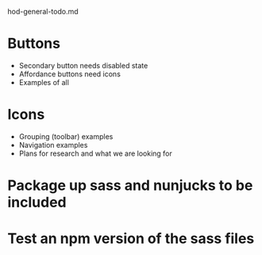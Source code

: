 hod-general-todo.md

# Buttons
* Secondary button needs disabled state
* Affordance buttons need icons
* Examples of all

# Icons
* Grouping (toolbar) examples
* Navigation examples
* Plans for research and what we are looking for

# Package up sass and nunjucks to be included

# Test an npm version of the sass files